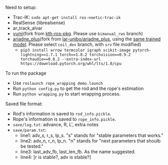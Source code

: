 Need to setup:
- Trac-IK: `sudo apt-get install ros-noetic-trac-ik`
- RealSense (librealsense)
- ar_track_alvar
- [yumi](https://github.com/zhyma/yumi/tree/coil_dev)(fork from [kth-ros-pkg](https://github.com/kth-ros-pkg/yumi/). Please use `bimanual_rws` branch)
- [ariadne_plus](https://github.com/zhyma/ariadne_plus/tree/coil_dev)(fork from [lar-unibo/ariadne_plus](https://github.com/lar-unibo/ariadne_plus), using the [same trained model](https://drive.google.com/file/d/1rwyuUeltodsZjm53q6_46a8T-dRh1pnw/view?usp=sharing). Please select `coil_dev` branch, with `srv` file modified)
	- `pip3 install arrow termcolor igraph scikit-image pytorch-lightning==1.7.1 torch==1.8.2 torchvision==0.9.2 torchaudio==0.8.2 --extra-index-url https://download.pytorch.org/whl/lts/1.8/cpu`

To run the package
  - Use `roslaunch rope_wrapping demo.launch`
  - Run `python config.py` to get the rod and the rope's estimation
  - Run `python wrapping.py` to start wrapping process.

Saved file format:
  - Rod's information is saved to `rod_info.pickle`.
  - Rope's information is saved to `rope_info.pickle`.
  - `save/log.txt`: advance, R, L', extra notes
  - `save/param.txt`: 
    - line1: adv_s, r_s, lp_s. "s" stands for "stable parameters that works."
    - line2: adv_n, r_n, lp_n. "n" stands for "next parameters that shoulb be tested."
    - line3: last_adv_fb, last_len_fb. As the name suggested.
    - line4: [r is stable?, adv is stable?]